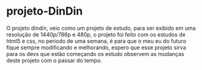 # projeto-DinDin

O projeto dindin, veio como um projeto de estudo, para ser exibido em uma resolução de 1440p/786p e 480p, o projeto foi feito com os estudos de html5 e css, no periodo 
de uma semana, é para que o meu eu do futuro fique sempre modificando e melhorando, espero que esse projeto sirva para os devs que estão começando os estudo
observem as mudanças deste projeto com o passar do tempo.
